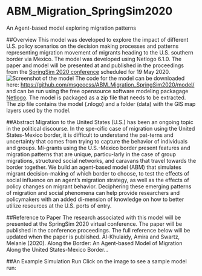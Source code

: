 # ABM_Migration_SpringSim2020
An Agent-based model exploring migration patterns

##Overview
This model was developed to explore the impact of different U.S. policy scenarios on the decision making processes and patterns representing migration movement of migrants heading to the U.S. southern border via Mexico. The model was developed using Netlogo 6.1.0. The paper and model will be presented at and published in the proceedings from the <a href="https://scs.org/springsim/"> SpringSim 2020 conference</a> scheduled for 19 May 2020.
<img src="" alt="Screenshot of the model">
The code for the model can be downloaded here: <a href="https://github.com/msgeocss/ABM_Migration_SpringSim2020/model/">https://github.com/msgeocss/ABM_Migration_SpringSim2020/model/ </a> and can be run using the free opensource software modeling packagage <a href="https://ccl.northwestern.edu/netlogo/">Netlogo</a>. The model is packaged as a zip file that needs to be extracted. The zip file contains the model (.nlogo) and a folder (data) with the GIS map layers used by the model.
<br>

##Abstract
Migration to the United States (U.S.) has been an ongoing topic in the political discourse. In the spe-cific case of migration using the United States-Mexico border, it is difficult to understand the pat-terns and uncertainty that comes from trying to capture the behavior of individuals and groups. Mi-grants using the U.S.-Mexico border present features and migration patterns that are unique, particu-larly in the case of group migrations, structured social networks, and caravans that travel towards the border together. We build an agent-based model (ABM) that simulates migrant decision-making of which border to choose, to test the effects of social influence on an agent’s migration strategy, as well as the effects of policy changes on migrant behavior. Deciphering these emerging patterns of migration and social phenomena can help provide researchers and policymakers with an added di-mension of knowledge on how to better utilize resources at the U.S. ports of entry.

##Reference to Paper
The research associated with this model will be presented at the SpringSim 2020 virtual conference. The paper will be published in the conference proceedings. The full reference below will be updated when the paper is published.
Al-Khulaidy, Amira and Swartz, Melanie (2020). Along the Border: An Agent-based Model of Migration Along the United States-Mexico Border...

##An Example Simulation Run
Click on the image to see a sample model run:
<img src="">

